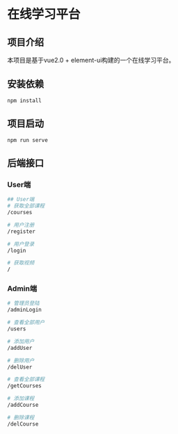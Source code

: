 # 在线学习平台

## 项目介绍

本项目是基于vue2.0 + element-ui构建的一个在线学习平台。



## 安装依赖

```
npm install
```



## 项目启动

```
npm run serve
```



## 后端接口

### User端

```bash
## User端
# 获取全部课程
/courses

# 用户注册
/register

# 用户登录
/login

# 获取视频
/

```

### Admin端

```bash
# 管理员登陆
/adminLogin

# 查看全部用户
/users

# 添加用户
/addUser

# 删除用户
/delUser

# 查看全部课程
/getCourses

# 添加课程
/addCourse

# 删除课程
/delCourse
```





